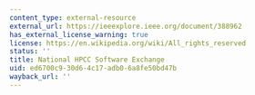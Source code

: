 ```yaml
---
content_type: external-resource
external_url: https://ieeexplore.ieee.org/document/388962
has_external_license_warning: true
license: https://en.wikipedia.org/wiki/All_rights_reserved
status: ''
title: National HPCC Software Exchange
uid: ed6700c9-30d6-4c17-adb0-6a8fe50bd47b
wayback_url: ''
---
```


